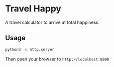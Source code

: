 # Travel Happy

A travel calculator to arrive at total happiness. 

## Usage

```bash
python3 -m http.server
```

Then open your browser to `http://localhost:8000`
